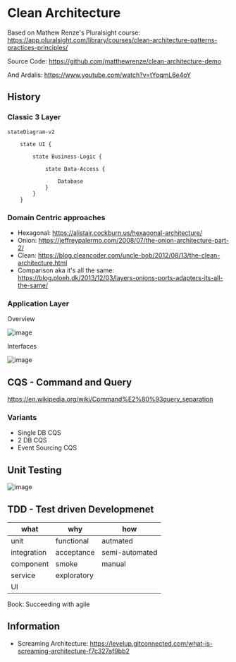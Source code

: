 # Clean Architecture

Based on Mathew Renze's Pluralsight course:  <https://app.pluralsight.com/library/courses/clean-architecture-patterns-practices-principles/>

Source Code: https://github.com/matthewrenze/clean-architecture-demo

And Ardalis: https://www.youtube.com/watch?v=tYoqmL6e4oY

## History

### Classic 3 Layer

```mermaid
stateDiagram-v2

    state UI {

        state Business-Logic {

            state Data-Access {

                Database
            }
        }
    }
```

### Domain Centric approaches

- Hexagonal: https://alistair.cockburn.us/hexagonal-architecture/
- Onion: https://jeffreypalermo.com/2008/07/the-onion-architecture-part-2/
- Clean: https://blog.cleancoder.com/uncle-bob/2012/08/13/the-clean-architecture.html
- Comparison aka it's all the same: https://blog.ploeh.dk/2013/12/03/layers-onions-ports-adapters-its-all-the-same/

### Application Layer

Overview

![image](https://user-images.githubusercontent.com/38001274/200128820-6153ad8a-2bae-4dc1-b53c-bde66ee01543.png)

Interfaces

![image](https://user-images.githubusercontent.com/38001274/200128890-671acaab-c15c-4db3-93f0-066ff918904e.png)


## CQS - Command and Query 

<https://en.wikipedia.org/wiki/Command%E2%80%93query_separation>

### Variants

- Single DB CQS
- 2 DB CQS
- Event Sourcing CQS

## Unit Testing

![image](https://user-images.githubusercontent.com/38001274/200137405-897b22b6-d97e-45ed-a0d0-ed116d161e13.png)

## TDD - Test driven Developmenet

what        | why         | how
----------- | ----------- | --------------
unit        | functional  | autmated
integration | acceptance  | semi-automated
component   | smoke       | manual
service     | exploratory | 
UI          |             | 

Book: Succeeding with agile

## Information

- Screaming Architecture: <https://levelup.gitconnected.com/what-is-screaming-architecture-f7c327af9bb2>
